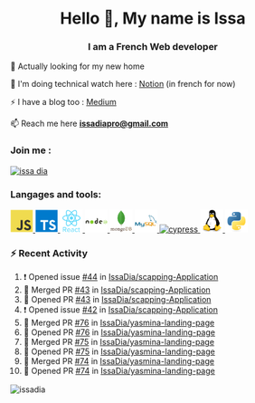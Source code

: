 <h1 align="center">Hello 👋, My name is Issa</h1>
<h3 align="center">I am a French Web developer</h3>


🔭 Actually looking for my new home


📝 I'm doing technical watch here :  [Notion](https://www.notion.so/Veille-Techno-Issa-2572f315bd9348c3a13dcb8b8c3cdb0d) (in french for now)

⚡ I have a blog too : [Medium](https://medium.com/@issadia)

📫 Reach me here **issadiapro@gmail.com**

<h3 align="left">Join me :</h3>
<p align="left">
<a href="https://linkedin.com/in/issa-dia-dev/" target="blank"><img align="center" src="https://raw.githubusercontent.com/rahuldkjain/github-profile-readme-generator/master/src/images/icons/Social/linked-in-alt.svg" alt="issa dia" height="30" width="40" /></a>
</p>

<h3 align="left">Langages and tools:</h3>
<p align="left"> 
  <a href="https://developer.mozilla.org/en-US/docs/Web/JavaScript" target="_blank"> <img src="https://raw.githubusercontent.com/devicons/devicon/master/icons/javascript/javascript-original.svg" alt="javascript" width="40" height="40"/> </a>
  <a href="https://www.typescriptlang.org/" target="_blank"> <img src="https://raw.githubusercontent.com/devicons/devicon/master/icons/typescript/typescript-original.svg" alt="typescript" width="40" height="40"/> </a>
  <a href="https://reactjs.org/" target="_blank"> <img src="https://raw.githubusercontent.com/devicons/devicon/master/icons/react/react-original-wordmark.svg" alt="react" width="40" height="40"/> </a>
  <a href="https://nodejs.org" target="_blank"> <img src="https://raw.githubusercontent.com/devicons/devicon/master/icons/nodejs/nodejs-original-wordmark.svg" alt="nodejs" width="40" height="40"/> </a>
   <a href="https://www.mongodb.com/" target="_blank"> <img src="https://raw.githubusercontent.com/devicons/devicon/master/icons/mongodb/mongodb-original-wordmark.svg" alt="mongodb" width="40" height="40"/> </a>
  <a href="https://www.mysql.com/" target="_blank"> <img src="https://raw.githubusercontent.com/devicons/devicon/master/icons/mysql/mysql-original-wordmark.svg" alt="mysql" width="40" height="40"/> </a>
  <a href="https://www.cypress.io" target="_blank"> <img src="https://raw.githubusercontent.com/simple-icons/simple-icons/6e46ec1fc23b60c8fd0d2f2ff46db82e16dbd75f/icons/cypress.svg" alt="cypress" width="40" height="40"/> </a>
  <a href="https://www.linux.org/" target="_blank"> <img src="https://raw.githubusercontent.com/devicons/devicon/master/icons/linux/linux-original.svg" alt="linux" width="40" height="40"/> </a> 
    <a href="https://www.python.org" target="_blank"> <img src="https://raw.githubusercontent.com/devicons/devicon/master/icons/python/python-original.svg" alt="python" width="40" height="40"/> </a>
</p>

### :zap: Recent Activity

<!--START_SECTION:activity-->
1. ❗️ Opened issue [#44](https://github.com/IssaDia/scapping-Application/issues/44) in [IssaDia/scapping-Application](https://github.com/IssaDia/scapping-Application)
2. 🎉 Merged PR [#43](https://github.com/IssaDia/scapping-Application/pull/43) in [IssaDia/scapping-Application](https://github.com/IssaDia/scapping-Application)
3. 💪 Opened PR [#43](https://github.com/IssaDia/scapping-Application/pull/43) in [IssaDia/scapping-Application](https://github.com/IssaDia/scapping-Application)
4. ❗️ Opened issue [#42](https://github.com/IssaDia/scapping-Application/issues/42) in [IssaDia/scapping-Application](https://github.com/IssaDia/scapping-Application)
5. 🎉 Merged PR [#76](https://github.com/IssaDia/yasmina-landing-page/pull/76) in [IssaDia/yasmina-landing-page](https://github.com/IssaDia/yasmina-landing-page)
6. 💪 Opened PR [#76](https://github.com/IssaDia/yasmina-landing-page/pull/76) in [IssaDia/yasmina-landing-page](https://github.com/IssaDia/yasmina-landing-page)
7. 🎉 Merged PR [#75](https://github.com/IssaDia/yasmina-landing-page/pull/75) in [IssaDia/yasmina-landing-page](https://github.com/IssaDia/yasmina-landing-page)
8. 💪 Opened PR [#75](https://github.com/IssaDia/yasmina-landing-page/pull/75) in [IssaDia/yasmina-landing-page](https://github.com/IssaDia/yasmina-landing-page)
9. 🎉 Merged PR [#74](https://github.com/IssaDia/yasmina-landing-page/pull/74) in [IssaDia/yasmina-landing-page](https://github.com/IssaDia/yasmina-landing-page)
10. 💪 Opened PR [#74](https://github.com/IssaDia/yasmina-landing-page/pull/74) in [IssaDia/yasmina-landing-page](https://github.com/IssaDia/yasmina-landing-page)
<!--END_SECTION:activity-->

<p><img align="center" src="https://github-readme-streak-stats.herokuapp.com/?user=issadia&" alt="issadia" /></p>


